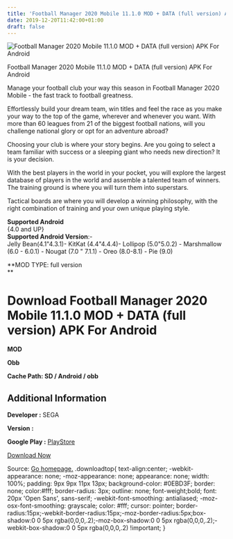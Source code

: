 ```yaml
---
title: 'Football Manager 2020 Mobile 11.1.0 MOD + DATA (full version) APK For Android'
date: 2019-12-20T11:42:00+01:00
draft: false
---
```


![Football Manager 2020 Mobile 11.1.0 MOD + DATA (full version) APK For Android](https://i2.wp.com/apkhome.net/wp-content/uploads/2019/12/Football-Manager-2020-Mobile-11.1.0-MOD-DATA-full-version.png "Football Manager 2020 Mobile 11.1.0 MOD + DATA (full version) APK For Android")

  

Football Manager 2020 Mobile 11.1.0 MOD + DATA (full version) APK For Android

Manage your football club your way this season in Football Manager 2020 Mobile - the fast track to football greatness.

Effortlessly build your dream team, win titles and feel the race as you make your way to the top of the game, wherever and whenever you want. With more than 60 leagues from 21 of the biggest football nations, will you challenge national glory or opt for an adventure abroad?

Choosing your club is where your story begins. Are you going to select a team familiar with success or a sleeping giant who needs new direction? It is your decision.

With the best players in the world in your pocket, you will explore the largest database of players in the world and assemble a talented team of winners. The training ground is where you will turn them into superstars.

Tactical boards are where you will develop a winning philosophy, with the right combination of training and your own unique playing style.

**Supported Android**  
{4.0 and UP}  
**Supported Android Version**:-  
Jelly Bean(4.1"4.3.1)- KitKat (4.4"4.4.4)- Lollipop (5.0"5.0.2) - Marshmallow (6.0 - 6.0.1) - Nougat (7.0 " 7.1.1) - Oreo (8.0-8.1) - Pie (9.0)

**MOD TYPE: full version  
**

Download Football Manager 2020 Mobile 11.1.0 MOD + DATA (full version) APK For Android
======================================================================================

**MOD**

**Obb**

**Cache Path: SD / Android / obb**

Additional Information
----------------------

**Developer :** SEGA

**Version :**

**Google Play :** [PlayStore](https://play.google.com/store/apps/details?id=com.sega.soccer)

  

[Download Now](https://store4app.co/post/football-manager-2020-mobile-11-1-0-mod-data-full-version-apk-for-android_1576838442)

  
Source: [Go homepage.](https://store4app.co/post/football-manager-2020-mobile-11-1-0-mod-data-full-version-apk-for-android_1576838442) .downloadtop{ text-align:center; -webkit-appearance: none; -moz-appearance: none; appearance: none; width: 100%; padding: 9px 9px 11px 13px; background-color: #0EBD3F; border: none; color:#fff; border-radius: 3px; outline: none; font-weight;bold; font: 20px 'Open Sans', sans-serif; -webkit-font-smoothing: antialiased; -moz-osx-font-smoothing: grayscale; color: #fff; cursor: pointer; border-radius:15px;-webkit-border-radius:15px;-moz-border-radius:5px;box-shadow:0 0 5px rgba(0,0,0,.2);-moz-box-shadow:0 0 5px rgba(0,0,0,.2);-webkit-box-shadow:0 0 5px rgba(0,0,0,.2) !important; }